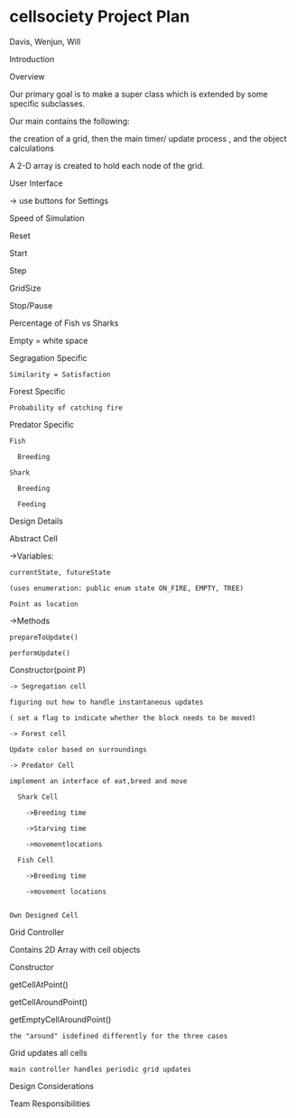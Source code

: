 cellsociety Project Plan
===========

Davis, Wenjun, Will


Introduction



Overview

Our primary goal is to make a super class which is extended by some specific subclasses.

Our main contains the following:

the creation of a grid, then the main timer/ update process , and the object calculations

A 2-D array is created to hold each node of the grid.






User Interface

-> use buttons for Settings
  
  Speed of Simulation
  
  Reset
  
  Start
  
  Step
  
  GridSize
  
  Stop/Pause
  
  Percentage of Fish vs Sharks
  
  Empty = white space
  
  Segragation Specific
  
    Similarity = Satisfaction
  
  Forest Specific
  
    Probability of catching fire
  
  Predator Specific
  
    Fish
  
      Breeding
  
    Shark 
  
      Breeding
  
      Feeding


  



Design Details 

Abstract Cell

  ->Variables: 

    currentState, futureState
  
    (uses enumeration: public enum state ON_FIRE, EMPTY, TREE)
  
    Point as location
  
  ->Methods
  
    prepareToUpdate()
  
    performUpdate()

  Constructor(point P)
  
    -> Segregation cell
  
    figuring out how to handle instantaneous updates
  
    ( set a flag to indicate whether the block needs to be moved)
  
    -> Forest cell

    Update color based on surroundings
  
    -> Predator Cell
  
    implement an interface of eat,breed and move
  
      Shark Cell
  
        ->Breeding time
    
        ->Starving time
    
        ->movementlocations
    
      Fish Cell
  
        ->Breeding time
    
        ->movement locations
  
  
    Own Designed Cell
  
  
  
Grid Controller

  Contains 2D Array with cell objects
  
  Constructor 
  
  getCellAtPoint()
  
  getCellAroundPoint()
  
  getEmptyCellAroundPoint()
  
    the "around" isdefined differently for the three cases
  
  Grid updates all cells
  
    main controller handles periodic grid updates
    
    
    
    
  
  
  
  
  
Design Considerations 



Team Responsibilities

